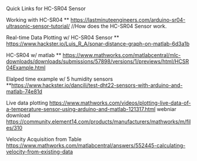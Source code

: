Quick Links for HC-SR04 Sensor 

Working with HC-SR04 
** https://lastminuteengineers.com/arduino-sr04-ultrasonic-sensor-tutorial/
//How does the HC-SR04 Sensor work. 

Real-time Data Plotting w/ HC-SR04 Sensor 
** https://www.hackster.io/Luis_R_A/sonar-distance-graph-on-matlab-6d3a1b


HC-SR04 w/ matlab 
** https://www.mathworks.com/matlabcentral/mlc-downloads/downloads/submissions/57898/versions/1/previews/html/HCSR04Example.html

Elalped time example w/ 5 humidity sensors 
**https://www.hackster.io/dancili/test-dht22-sensors-with-arduino-and-matlab-74e81d


Live data plotting 
https://www.mathworks.com/videos/plotting-live-data-of-a-temperature-sensor-using-arduino-and-matlab-121317.html
webniar download 
https://community.element14.com/products/manufacturers/mathworks/m/files/310


Velocity Acquisition from Table 
https://www.mathworks.com/matlabcentral/answers/552445-calculating-velocity-from-existing-data